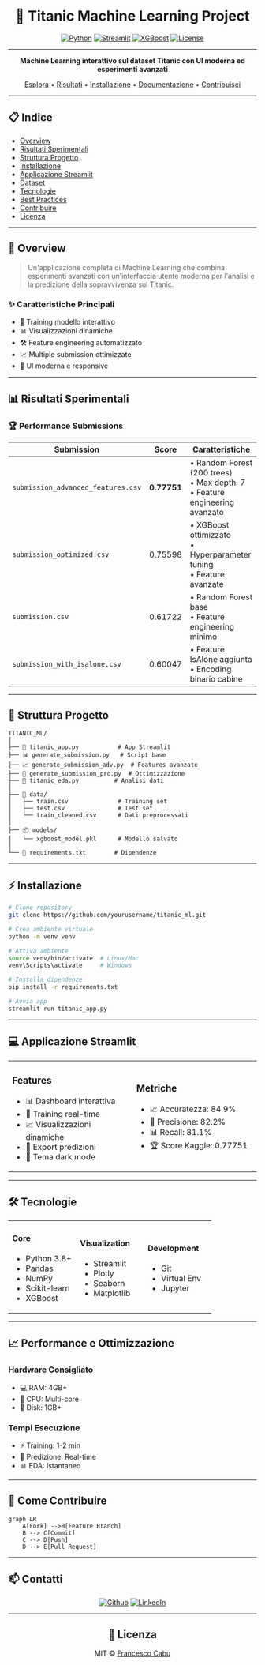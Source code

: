 <div align="center">

# 🚢 Titanic Machine Learning Project

[![Python](https://img.shields.io/badge/Python-3.8+-blue.svg)](https://www.python.org)
[![Streamlit](https://img.shields.io/badge/Streamlit-1.32.0-red.svg)](https://streamlit.io)
[![XGBoost](https://img.shields.io/badge/XGBoost-2.0.3-green.svg)](https://xgboost.readthedocs.io/)
[![License](https://img.shields.io/badge/License-MIT-yellow.svg)](LICENSE)

---

<p align="center">
  <strong>Machine Learning interattivo sul dataset Titanic con UI moderna ed esperimenti avanzati</strong>
</p>

[Esplora](#overview) • 
[Risultati](#risultati) • 
[Installazione](#installazione) • 
[Documentazione](#documentazione) • 
[Contribuisci](#contribuisci)

</div>

---

## 📋 Indice
- [Overview](#overview)
- [Risultati Sperimentali](#risultati-sperimentali)
- [Struttura Progetto](#struttura-progetto)
- [Installazione](#installazione)
- [Applicazione Streamlit](#applicazione-streamlit)
- [Dataset](#dataset)
- [Tecnologie](#tecnologie)
- [Best Practices](#best-practices)
- [Contribuire](#contribuire)
- [Licenza](#licenza)

---

## 🎯 Overview

> Un'applicazione completa di Machine Learning che combina esperimenti avanzati con un'interfaccia utente moderna per l'analisi e la predizione della sopravvivenza sul Titanic.

### ✨ Caratteristiche Principali
* 🔄 Training modello interattivo
* 📊 Visualizzazioni dinamiche
* 🛠️ Feature engineering automatizzato
* 📈 Multiple submission ottimizzate
* 🎨 UI moderna e responsive

---

## 📊 Risultati Sperimentali

### 🏆 Performance Submissions

<table>
<thead>
  <tr>
    <th>Submission</th>
    <th>Score</th>
    <th>Caratteristiche</th>
  </tr>
</thead>
<tbody>
  <tr>
    <td><code>submission_advanced_features.csv</code></td>
    <td><b>0.77751</b></td>
    <td>
      • Random Forest (200 trees)<br>
      • Max depth: 7<br>
      • Feature engineering avanzato
    </td>
  </tr>
  <tr>
    <td><code>submission_optimized.csv</code></td>
    <td>0.75598</td>
    <td>
      • XGBoost ottimizzato<br>
      • Hyperparameter tuning<br>
      • Feature avanzate
    </td>
  </tr>
  <tr>
    <td><code>submission.csv</code></td>
    <td>0.61722</td>
    <td>
      • Random Forest base<br>
      • Feature engineering minimo
    </td>
  </tr>
  <tr>
    <td><code>submission_with_isalone.csv</code></td>
    <td>0.60047</td>
    <td>
      • Feature IsAlone aggiunta<br>
      • Encoding binario cabine
    </td>
  </tr>
</tbody>
</table>

---

## 📁 Struttura Progetto

```ascii
TITANIC_ML/
│
├── 📱 titanic_app.py           # App Streamlit
├── 📊 generate_submission.py   # Script base
├── 📈 generate_submission_adv.py  # Features avanzate
├── 🔧 generate_submission_pro.py  # Ottimizzazione
├── 📝 titanic_eda.py          # Analisi dati
│
├── 📂 data/
│   ├── train.csv              # Training set
│   ├── test.csv               # Test set
│   └── train_cleaned.csv      # Dati preprocessati
│
├── 📦 models/
│   └── xgboost_model.pkl      # Modello salvato
│
└── 📄 requirements.txt        # Dipendenze
```

---

## ⚡ Installazione

```bash
# Clone repository
git clone https://github.com/yourusername/titanic_ml.git

# Crea ambiente virtuale
python -m venv venv

# Attiva ambiente
source venv/bin/activate  # Linux/Mac
venv\Scripts\activate     # Windows

# Installa dipendenze
pip install -r requirements.txt

# Avvia app
streamlit run titanic_app.py
```

---

## 💻 Applicazione Streamlit

<table>
<tr>
<td width="50%">

### Features
* 📊 Dashboard interattiva
* 🔄 Training real-time
* 📈 Visualizzazioni dinamiche
* 💾 Export predizioni
* 🎨 Tema dark mode

</td>
<td width="50%">

### Metriche
* 📈 Accuratezza: 84.9%
* 🎯 Precisione: 82.2%
* 📊 Recall: 81.1%
* 🏆 Score Kaggle: 0.77751

</td>
</tr>
</table>

---

## 🛠️ Tecnologie

<table>
<tr>
<td width="33%">
<h4>Core</h4>

* Python 3.8+
* Pandas
* NumPy
* Scikit-learn
* XGBoost
</td>
<td width="33%">
<h4>Visualization</h4>

* Streamlit
* Plotly
* Seaborn
* Matplotlib
</td>
<td width="33%">
<h4>Development</h4>

* Git
* Virtual Env
* Jupyter
</td>
</tr>
</table>

---

## 📈 Performance e Ottimizzazione

### Hardware Consigliato
* 💻 RAM: 4GB+
* 🔧 CPU: Multi-core
* 💾 Disk: 1GB+

### Tempi Esecuzione
* ⚡ Training: 1-2 min
* 🚀 Predizione: Real-time
* 📊 EDA: Istantaneo

---

## 🤝 Come Contribuire

```mermaid
graph LR
    A[Fork] -->B[Feature Branch]
    B --> C[Commit]
    C --> D[Push]
    D --> E[Pull Request]
```

---

## 📫 Contatti

<div align="center">

[![Github](https://img.shields.io/badge/GitHub-100000?style=for-the-badge&logo=github&logoColor=white)](https://github.com/fracabu)
[![LinkedIn](https://img.shields.io/badge/LinkedIn-0077B5?style=for-the-badge&logo=linkedin&logoColor=white)](https://www.linkedin.com/in/francesco-~-capurso-5801031a9/)

</div>

---

<div align="center">

## 📄 Licenza

MIT © [Francesco Cabu](LICENSE)

</div>
